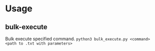 # Usage

## bulk-execute
Bulk execute specified command.
``python3 bulk_execute.py <command> <path to .txt with parameters>``
